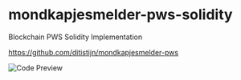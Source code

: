 # mondkapjesmelder-pws-solidity
Blockchain PWS Solidity Implementation

https://github.com/ditistijn/mondkapjesmelder-pws

![Code Preview](https://user-images.githubusercontent.com/23241774/158033736-af6caea6-225a-42f6-9c23-8877a8fe4eab.png)
